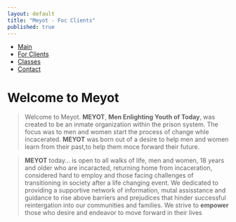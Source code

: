 ```yaml
---
layout: default
title: "Meyot - Foc Clients"
published: true
---
```


- [Main](index.html)
- [For Clients](clients.html)
- [Classes](classes.html)
- [Contact](contact.html)

# Welcome to Meyot

>Welcome to Meyot. **MEYOT**, **Men Enlighting Youth of Today**, was created to be an inmate organization within the prison system. The focus was to men and women start the process of change whle incacerated. **MEYOT** was born out of a desire to help men and women learn from their past,to help them moce forward their future.

>**MEYOT** today... is open to all walks of life, men and women, 18 years and older who are incaracted, returning home from incaceration, considered hard to employ and those  facing challenges of transitioning in society after a life changing event. We dedicated to providing a supportive network of information, mutal assisstance and guidance to rise above barriers and prejudices that hinder successful reintergation into our communities and families. We strive to **empower** those who desire and endeavor to move forward in their lives
